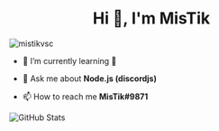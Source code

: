 <h1 align="center">Hi 👋, I'm MisTik</h1>

<p align="left"> <img src="https://komarev.com/ghpvc/?username=mistikvsc&label=Profile%20views&color=0e75b6&style=flat" alt="mistikvsc" /> </p>

- 🌱 I’m currently learning **👻**

- 💬 Ask me about **Node.js (discordjs)**

- 📫 How to reach me **MisTik#9871**

![GitHub Stats](https://github-readme-stats.vercel.app/api?username=MisTik0&theme=radical)
